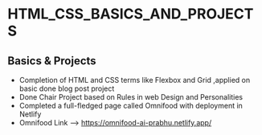 # HTML_CSS_BASICS_AND_PROJECTS

## Basics & Projects

-  Completion of HTML and CSS terms like Flexbox and Grid ,applied on basic done blog post project
-  Done Chair Project based on Rules in web Design and Personalities
-  Completed a full-fledged page called Omnifood with deployment in Netlify
-  Omnifood Link --> https://omnifood-ai-prabhu.netlify.app/
